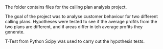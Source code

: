 
The folder contains files for the calling plan analysis project. 

The goal of the project was to analyse customer behaviour for two different calling plans. Hypotheses were tested to see if the average profits from the two plans are different, and if areas differ in teh average profits they generate. 

T-Test from Python Scipy was used to carry out the hypothesis tests. 

